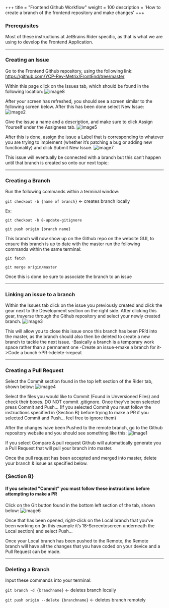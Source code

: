+++
title = "Frontend Github Workflow"
weight = 100
description = 'How to create a branch of the frontend repository and make changes'
+++

### Prerequisites
Most of these instructions at JetBrains Rider specific, as that is what we are using to develop the Frontend Application.

---
### Creating an Issue
Go to the Frontend Github repository, using the following link: https://github.com/YCP-Rev-Metrix/FrontEnd/tree/master

Within this page click on the Issues tab, which should be found in the following location:
![image8](https://github.com/YCP-Rev-Metrix/Wiki/assets/98890475/bd1298f7-43fb-4e86-88fb-742914410626)


After your screen has refreshed, you should see a screen similar to the following screen below. After this has been done select New Issue:
![image2](https://github.com/YCP-Rev-Metrix/Wiki/assets/98890475/07347520-4d8b-4b86-8dd3-d88e3510d412)

Give the issue a name and a description, and make sure to click Assign Yourself under the Assignees tab. 
![image5](https://github.com/YCP-Rev-Metrix/Wiki/assets/98890475/5cd079d3-456f-4a4f-b7d9-fe74afaaca67)

After this is done, assign the issue a Label that is corresponding to whatever you are trying to implement (whether it’s patching a bug or adding new functionality) and click Submit New Issue.
![image7](https://github.com/YCP-Rev-Metrix/Wiki/assets/98890475/3fc83472-1372-4b30-9e89-ae8a41c0ce99)


This issue will eventually be connected with a branch but this can’t happen until that branch is created so onto our next topic:

---
### Creating a Branch
Run the following commands within a terminal window: 

`git checkout -b {name of branch}` <- creates branch locally

Ex:

`git checkout -b 8-update-gitignore` 

`git push origin {branch name}`

This branch will now show up on the Github repo on the website GUI, to ensure this branch is up to date with the master run the following commands within the same terminal:

`git fetch`

`git merge origin/master`

Once this is done be sure to associate the branch to an issue

---
### Linking an issue to a branch
Within the Issues tab click on the issue you previously created and click the gear next to the Development section on the right side. After clicking this gear, traverse through the Github repository and select your newly created branch.
![image3](https://github.com/YCP-Rev-Metrix/Wiki/assets/98890475/746df549-3e4b-4c84-9a7e-e6569254114c)


This will allow you to close this issue once this branch has been PR’d into the master, as the branch should also then be deleted to create a new branch to tackle the next issue.
-Basically a branch is a temporary work space rather than a permanent one
-Create an issue->make a branch for it->Code a bunch->PR->delete->repeat

---
### Creating a Pull Request

Select the Commit section found in the top left section of the Rider tab, shown below:
![image4](https://github.com/YCP-Rev-Metrix/Wiki/assets/98890475/b83306bd-f597-459a-9cc6-f26e5d4317f4)

Select the files you would like to Commit (Found in Unversioned Files) and check their boxes. DO NOT commit .gitignore. Once they’ve been selected press Commit and Push… (If you selected Commit you must follow the instructions specified in {Section B} before trying to make a PR if you selected Commit and Push… feel free to ignore them)

After the changes have been Pushed to the remote branch, go to the Github repository website and you should see something like this:
![image1](https://github.com/YCP-Rev-Metrix/Wiki/assets/98890475/8d9f54e6-4323-4d36-bef5-739dd437d683)

If you select Compare & pull request Github will automatically generate you a Pull Request that will pull your branch into master.

Once the pull request has been accepted and merged into master, delete your branch & issue as specified below.

### {Section B}
#### If you selected "Commit" you must follow these instructions before attempting to make a PR
Click on the Git button found in the bottom left section of the tab, shown below:
![image6](https://github.com/YCP-Rev-Metrix/Wiki/assets/98890475/14d4bc7d-b03e-4794-8bc9-d9ba4af3a02d)


Once that has been opened, right-click on the Local branch that you’ve been working on (in this example it’s 18-Screentoscreen underneath the Local section) and select Push… 

Once your Local branch has been pushed to the Remote, the Remote branch will have all the changes that you have coded on your device and a Pull Request can be made.

---
### Deleting a Branch
Input these commands into your terminal:

`git branch -d {branchname}` <- deletes branch locally

`git push origin --delete {branchname}`  <- deletes branch remotely
